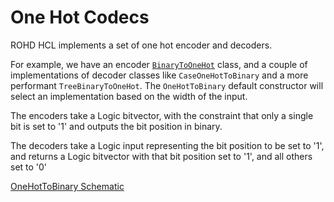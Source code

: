 # One Hot Codecs

ROHD HCL implements a set of one hot encoder and decoders.

For example, we have an encoder [`BinaryToOneHot`](https://intel.github.io/rohd-hcl/rohd_hcl/BinaryToOneHot-class.html) class, and a couple of implementations of decoder classes like `CaseOneHotToBinary` and a more performant `TreeBinaryToOneHot`.  The `OneHotToBinary` default constructor will select an implementation based on the width of the input.

The encoders take a Logic bitvector, with the constraint that only a single bit is set to '1' and outputs the bit position in binary.

The decoders take a Logic input representing the bit position to be set to '1', and returns a Logic bitvector with that bit position set to '1', and all others set to '0'

[OneHotToBinary Schematic](https://intel.github.io/rohd-hcl/CaseOneHotToBinary.html)
